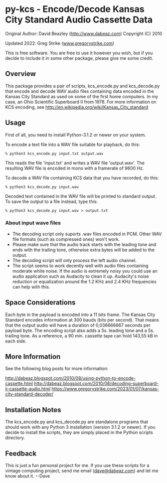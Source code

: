 
# py-kcs - Encode/Decode Kansas City Standard Audio Cassette Data

Original Author: David Beazley (http://www.dabeaz.com)
Copyright (C) 2010

Updated 2022: Greg Strike (www.gregorystrike.com)


This is free software. You are free to use it however you wish, but if you
decide to include it in some other package, please give me some credit.

## Overview
This package provides a pair of scripts, kcs_encode.py and kcs_decode.py
that encode and decode WAV audio files containing data encoded in the
Kansas City Standard as used on some of the first home computers.  In my
case, an Ohio Scientific Superboard II from 1978.  For more information
on KCS encoding, see http://en.wikipedia.org/wiki/Kansas_City_standard

## Usage
First of all, you need to install Python-3.1.2 or newer on your system.

To encode a text file into a WAV file suitable for playback, do this:

    % python3 kcs_encode.py input.txt output.wav

This reads the file 'input.txt' and writes a WAV file 'output.wav'. The
resulting WAV file is encoded in mono with a framerate of 9600 Hz.


To decode a WAV file containing KCS data that you have recorded, do
this:

    % python3 kcs_decode.py input.wav

Decoded text contained in the WAV file will be printed to standard
output. To save the output to a file instead, type this:

    % python3 kcs_decode.py input.wav > output.txt

### About input wave files 

* The decoding script only suports .wav files encoded in PCM.
Other WAV file formats (such as compressed ones) won't work.
* Please make sure that the audio track starts with the leading tone and ends 
with the trailing tone, otherwise extra bytes will be added to the output.
* The decoding script will only process the left audio channel.
* The script seems to work decently well with audio files containing moderate
white noise. If the audio is extremely noisy you could use an audio application
such as Audacity to clean it up. Audacity's noise reduction or equalization
around the 1.2 KHz and 2.4 KHz frequencies can help with this.


## Space Considerations

Each byte in the payload is encoded into a 11 bits frame.
The Kansas City Standard encodes information at 300 bauds (bits per second).
That means that the output audio will have a duration of 0,036666667 seconds
per payload byte.
The encoding script also adds a 5s. leading tone and a 5s. trailing tone.
As a reference, a 90 min. cassette tape can hold 143,55 kB in each side.


## More Information
See the following blog posts for more information:

http://dabeaz.blogspot.com/2010/08/using-python-to-encode-cassette.html
http://dabeaz.blogspot.com/2010/08/decoding-superboard-ii-cassette-audio.html
https://www.gregorystrike.com/2023/01/07/kansas-city-standard-decoder/

Installation Notes
-------------------
The kcs_encode.py and kcs_decode.py are standalone programs that
should work with any Python 3 installation (version 3.1.2 or newer).
If you decide to install the scripts, they are simply placed
in the Python scripts directory.

Feedback
--------
This is just a fun personal project for me. If you use these scripts
for a vintage computing project, send me email (dave@dabeaz.com) and
let me know about it.  --Dave
